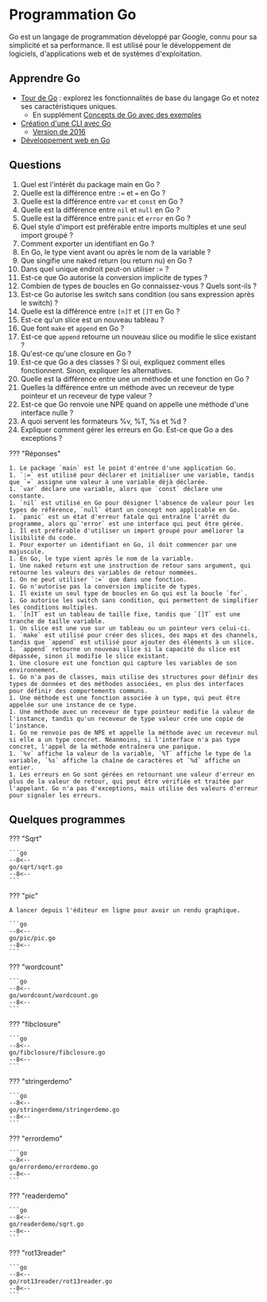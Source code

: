 # Programmation Go

Go est un langage de programmation développé par Google, connu pour sa simplicité et sa performance. Il est utilisé pour le développement de logiciels, d'applications web et de systèmes d'exploitation.

## Apprendre Go

- [Tour de Go](https://go.dev/tour/list) : explorez les fonctionnalités de base du langage Go et notez ses caractéristiques uniques.
    - En supplément [Concepts de Go avec des exemples](https://gobyexample.com/)
- [Création d'une CLI avec Go](https://spf13.com/presentation/building-an-awesome-cli-app-in-go-oscon/)
    - [Version de 2016](https://fr.slideshare.net/slideshow/building-awesome-cli-apps-in-go/62068672)
- [Développement web en Go](https://gowebexamples.com/)

## Questions

1. Quel est l'intérêt du package main en Go ?
1. Quelle est la différence entre `:=` et `=` en Go ?
1. Quelle est la différence entre `var` et `const` en Go ?
1. Quelle est la différence entre `nil` et `null` en Go ?
1. Quelle est la différence entre `panic` et `error` en Go ?
1. Quel style d'import est préférable entre imports multiples et une seul import groupé ?
1. Comment exporter un identifiant en Go ?
1. En Go, le type vient avant ou après le nom de la variable ?
1. Que singifie une naked return (ou return nu) en Go ?
1. Dans quel unique endroit peut-on utiliser := ?
1. Est-ce que Go autorise la conversion implicite de types ?
1. Combien de types de boucles en Go connaissez-vous ? Quels sont-ils ?
1. Est-ce Go autorise les switch sans condition (ou sans expression après le switch) ?
1. Quelle est la différence entre `[n]T` et `[]T` en Go ?
1. Est-ce qu'un slice est un nouveau tableau ?
1. Que font `make` et `append` en Go ?
1. Est-ce que `append` retourne un nouveau slice ou modifie le slice existant ?
1. Qu'est-ce qu'une closure en Go ?
1. Est-ce que Go a des classes ? Si oui, expliquez comment elles fonctionnent. Sinon, expliquer les alternatives.
1. Quelle est la différence entre une un méthode et une fonction en Go ?
1. Quelles la différence entre un méthode avec un receveur de type pointeur et un receveur de type valeur ?
1. Est-ce que Go renvoie une NPE quand on appelle une méthode d'une interface nulle ?
1. A quoi servent les formateurs %v, %T, %s et %d ?
1. Expliquer comment gérer les erreurs en Go. Est-ce que Go a des exceptions ?

??? "Réponses"

    1. Le package `main` est le point d'entrée d'une application Go.
    1. `:=` est utilisé pour déclarer et initialiser une variable, tandis que `=` assigne une valeur à une variable déjà déclarée.
    1. `var` déclare une variable, alors que `const` déclare une constante.
    1. `nil` est utilisé en Go pour désigner l'absence de valeur pour les types de référence, `null` étant un concept non applicable en Go.
    1. `panic` est un état d'erreur fatale qui entraîne l'arrêt du programme, alors qu`'error` est une interface qui peut être gérée.
    1. Il est préférable d'utiliser un import groupé pour améliorer la lisibilité du code.
    1. Pour exporter un identifiant en Go, il doit commencer par une majuscule.
    1. En Go, le type vient après le nom de la variable.
    1. Une naked return est une instruction de retour sans argument, qui retourne les valeurs des variables de retour nommées.
    1. On ne peut utiliser `:=` que dans une fonction.
    1. Go n'autorise pas la conversion implicite de types.
    1. Il existe un seul type de boucles en Go qui est la boucle `for`.
    1. Go autorise les switch sans condition, qui permettent de simplifier les conditions multiples.
    1. `[n]T` est un tableau de taille fixe, tandis que `[]T` est une tranche de taille variable.
    1. Un slice est une vue sur un tableau ou un pointeur vers celui-ci.
    1. `make` est utilisé pour créer des slices, des maps et des channels, tandis que `append` est utilisé pour ajouter des éléments à un slice.
    1. `append` retourne un nouveau slice si la capacité du slice est dépassée, sinon il modifie le slice existant.
    1. Une closure est une fonction qui capture les variables de son environnement.
    1. Go n'a pas de classes, mais utilise des structures pour définir des types de données et des méthodes associées, en plus des interfaces pour définir des comportements communs.
    1. Une méthode est une fonction associée à un type, qui peut être appelée sur une instance de ce type.
    1. Une méthode avec un receveur de type pointeur modifie la valeur de l'instance, tandis qu'un receveur de type valeur crée une copie de l'instance.
    1. Go ne renvoie pas de NPE et appelle la méthode avec un receveur nul si elle a un type concret. Néanmoins, si l'interface n'a pas type concret, l'appel de la méthode entraînera une panique.
    1. `%v` affiche la valeur de la variable, `%T` affiche le type de la variable, `%s` affiche la chaîne de caractères et `%d` affiche un entier.
    1. Les erreurs en Go sont gérées en retournant une valeur d'erreur en plus de la valeur de retour, qui peut être vérifiée et traitée par l'appelant. Go n'a pas d'exceptions, mais utilise des valeurs d'erreur pour signaler les erreurs.
    
## Quelques programmes

??? "Sqrt"

    ```go
    --8<--
    go/sqrt/sqrt.go
    --8<--
    ```

??? "pic"

    A lancer depuis l'éditeur en ligne pour avoir un rendu graphique.

    ```go
    --8<--
    go/pic/pic.go
    --8<--
    ```

??? "wordcount"

    ```go
    --8<--
    go/wordcount/wordcount.go
    --8<--
    ```

??? "fibclosure"

    ```go
    --8<--
    go/fibclosure/fibclosure.go
    --8<--
    ```

??? "stringerdemo"

    ```go
    --8<--
    go/stringerdemo/stringerdemo.go
    --8<--
    ```

??? "errordemo"

    ```go
    --8<--
    go/errordemo/errordemo.go
    --8<--
    ```

??? "readerdemo"

    ```go
    --8<--
    go/readerdemo/sqrt.go
    --8<--
    ```

??? "rot13reader"

    ```go
    --8<--
    go/rot13reader/rot13reader.go
    --8<--
    ```
